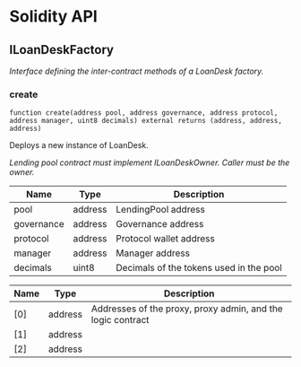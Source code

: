 # Solidity API

## ILoanDeskFactory

_Interface defining the inter-contract methods of a LoanDesk factory._

### create

```solidity
function create(address pool, address governance, address protocol, address manager, uint8 decimals) external returns (address, address, address)
```

Deploys a new instance of LoanDesk.

_Lending pool contract must implement ILoanDeskOwner.
     Caller must be the owner._

| Name | Type | Description |
| ---- | ---- | ----------- |
| pool | address | LendingPool address |
| governance | address | Governance address |
| protocol | address | Protocol wallet address |
| manager | address | Manager address |
| decimals | uint8 | Decimals of the tokens used in the pool |

| Name | Type | Description |
| ---- | ---- | ----------- |
| [0] | address | Addresses of the proxy, proxy admin, and the logic contract |
| [1] | address |  |
| [2] | address |  |

